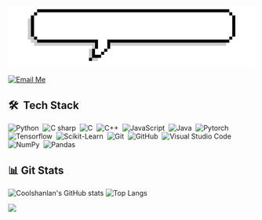 ![](https://github.com/Coolshanlan/Coolshanlan/blob/main/Image/Introduction.gif?raw=true)

[![Email Me](https://img.shields.io/badge/Email%20Me-EA4335?logo=Gmail&logoColor=white&style=for-the-badge)](mailto:coolshanlan@gmail.com)

## 🛠 &nbsp;Tech Stack

![Python](https://img.shields.io/badge/-Python-0d1117?style=flat&logo=python)&nbsp;
![C sharp](https://img.shields.io/badge/-C%20Sharp-0d1117?style=flat&logo=csharp)&nbsp;
![C](https://img.shields.io/badge/-C-0d1117?style=flat&logo=C&logoColor=A8B9CC)&nbsp;
![C++](https://img.shields.io/badge/-C++-0d1117?style=flat&logo=C%2B%2B&logoColor=00599C)&nbsp;
![JavaScript](https://img.shields.io/badge/-JavaScript-0d1117?style=flat&logo=javascript)&nbsp;
![Java](https://img.shields.io/badge/-Java-0d1117?style=flat&logo=Java&logoColor=FFA518)&nbsp;
![Pytorch](https://img.shields.io/badge/-Pytorch-0d1117?style=flat&logo=Pytorch&logoColor=FFA518)&nbsp;
![Tensorflow](https://img.shields.io/badge/-Tensorflow-0d1117?style=flat&logo=Tensorflow&logoColor=FFA518)&nbsp;
![Scikit-Learn](https://img.shields.io/badge/-Scikit%20Learn-0d1117?style=flat&logo=scikitlearn&logoColor=FFA518)&nbsp;
![Git](https://img.shields.io/badge/-Git-0d1117?style=flat&logo=git)&nbsp;
![GitHub](https://img.shields.io/badge/-GitHub-0d1117?style=flat&logo=github)&nbsp;
![Visual Studio Code](https://img.shields.io/badge/-Visual%20Studio%20Code-0d1117?style=flat&logo=visual-studio-code&logoColor=007ACC)&nbsp;
![NumPy](https://img.shields.io/badge/numpy-0d1117?&style=flat&logo=numpy)&nbsp;
![Pandas](https://img.shields.io/badge/pandas-0d1117?&style=flat&logo=pandas)&nbsp;
## &#128202; Git Stats
![Coolshanlan's GitHub stats](https://github-readme-stats.vercel.app/api?username=Coolshanlan&theme=vue&show_icons=true&bg_color=0d1117&text_color=ccc&include_all_commits=true&border_radius=15&hide_border=true)
![Top Langs](https://github-readme-stats.vercel.app/api/top-langs/?username=Coolshanlan&layout=compact&theme=vue&show_icons=true&bg_color=0d1117&text_color=ccc&include_all_commits=true&border_radius=15&hide_border=true&langs_count=8)

![](https://github-profile-summary-cards.vercel.app/api/cards/profile-details?username=Coolshanlan&theme=github_dark)

<!--
![Visitors](https://estruyf-github.azurewebsites.net/api/VisitorHit?user=Coolshanlan&countColor=rgb(55,154,110))
[![Highlight Translator](https://github-readme-stats.vercel.app/api/pin/?username=Coolshanlan&repo=HighlightTranslator&theme=vue&show_icons=true&bg_color=000&text_color=ccc&include_all_commits=true&border_radius=15&hide_border=true,border_color=2e343b)](https://github.com/Coolshanlan/HighlightTranslator)
[![LogiPose](https://github-readme-stats.vercel.app/api/pin/?username=Coolshanlan&repo=LogiPose&theme=vue&show_icons=true&bg_color=000&text_color=ccc&include_all_commits=true&border_radius=15&hide_border=true,border_color=2e343b)](https://github.com/Coolshanlan/HighlightTranslator)
-->